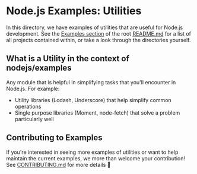 # Node.js Examples: Utilities

In this directory, we have examples of utilities that are useful for Node.js development. See
the [Examples section](../README.md#examples) of the root [README.md](../README.md) for a list of all projects contained
within, or take a look through the directories yourself.

## What is a Utility in the context of nodejs/examples

Any module that is helpful in simplifying tasks that you'll encounter in Node.js. For example:

- Utility libraries (Lodash, Underscore) that help simplify common operations
- Single purpose libraries (Moment, node-fetch) that solve a problem particularly well

## Contributing to Examples

If you're interested in seeing more examples of utilities or want to help maintain the current examples, we more than
welcome your contribution! See [CONTRIBUTING.md](../CONTRIBUTING.md) for more details 🤗
